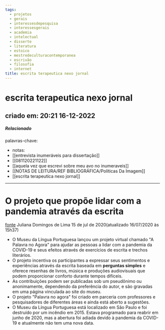 ```yaml
---
tags:
  - projetos
  - gerais
  - interessesdepesquisa
  - interessesgerais
  - academia
  - intelectual
  - disserte
  - literatura
  - estoico
  - mestredeculturacontemporanea
  - escrivão
  - filosofia
  - internet
title: escrita terapeutica nexo jornal
---
```

# escrita terapeutica nexo jornal
## criado em: 20:21 16-12-2022

##### Relacionado
 palavras-chave:
- notas: 
- [[entrevista inumeráveis para dissertação]]
- [[081120221122]]
- [[aquela vez que escrevi sobre meu avo no inumeraveis]]
- [[NOTAS DE LEITURA/REF BIBLIOGRÁFICA/Políticas Da Imagem]]
- [[escrita terapeutica nexo jornal]]
---
# O projeto que propõe lidar com a pandemia através da escrita
[fonte](https://www.nexojornal.com.br/expresso/2020/07/15/O-projeto-que-prop%C3%B5e-lidar-com-a-pandemia-atrav%C3%A9s-da-escrita) 
Juliana Domingos de Lima
15 de jul de 2020(atualizado 16/07/2020 às 15h37)


- O Museu da Língua Portuguesa lançou um projeto virtual chamado "A Palavra no Agora" para ajudar as pessoas a lidar com a pandemia da COVID-19 e seus efeitos através de exercícios de escrita e trechos literários.
- O projeto incentiva os participantes a expressar seus sentimentos e experiências através da escrita baseada em **perguntas simples** e oferece resenhas de livros, música e produções audiovisuais que podem proporcionar conforto durante tempos difíceis.
- As contribuições podem ser publicadas sob um pseudônimo ou anonimamente, dependendo da preferência do autor, e são gravadas em uma página vinculada ao site do museu.
- O projeto "Palavra no agora" foi criado em parceria com professores e pesquisadores de diferentes áreas e ainda está aberto a sugestões.
- O Museu da Língua Portuguesa está localizado em São Paulo e foi destruído por um incêndio em 2015. Estava programado para reabrir em junho de 2020, mas a abertura foi adiada devido à pandemia da COVID-19 e atualmente não tem uma nova data.
